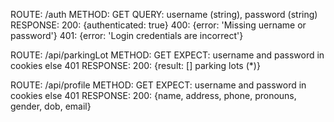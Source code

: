 ROUTE: /auth
METHOD: GET
QUERY: username (string), password (string)
RESPONSE:
  200: {authenticated: true}
  400: {error: 'Missing uername or password'}
  401: {error: 'Login credentials are incorrect'}

ROUTE: /api/parkingLot
METHOD: GET
EXPECT: username and password in cookies else 401
RESPONSE:
  200: {result: [] parking lots (*)}

ROUTE: /api/profile
METHOD: GET
EXPECT: username and password in cookies else 401
RESPONSE:
  200: {name, address, phone, pronouns, gender, dob, email}
